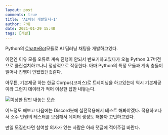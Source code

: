 ```yaml
---
layout: post
comments: true
title: 'AI채팅 개발일지-1'
author: 가위
date: 2021-01-29 15:40
tags: [개발]
---
```


Python의 [ChatteBot](https://github.com/gunthercox/ChatterBot)모듈로 AI 딥러닝 채팅을 개발하고있다.

이전엔 이유 모를 오류로 계속 진행이 안되서 반포기하고있다가 오늘 Python 3.7버전으로 클린설치하고나니 정상적으로 작동한다.
아마 Python의 특정 모듈과 계속 충돌이 일어나 진행이 안됐었던것같다.

아무튼, 기본제공 하는 한글 Corpus(코퍼스)로 트레이닝을 하고있는데 역시 기본제공이라 그런지 데이터가 적어 이상한 답만 내놓는다.

![이상한 답만 내놓는 모습](https://media.discordapp.net/attachments/774801225807429642/804603687301021706/2021_01_29_15_36_34_196.gif)

어느정도 해보고 다음에는 Discord봇에 실전적용해서 테스트 해봐야겠다.
적용하고나서 소수 인원의 테스터를 모집해서 데이터 생성도 해볼까 고민하고있다.

만일 모집한다면 참여할 의사가 있는 사람은 아래 댓글에 적어주길 바란다.
